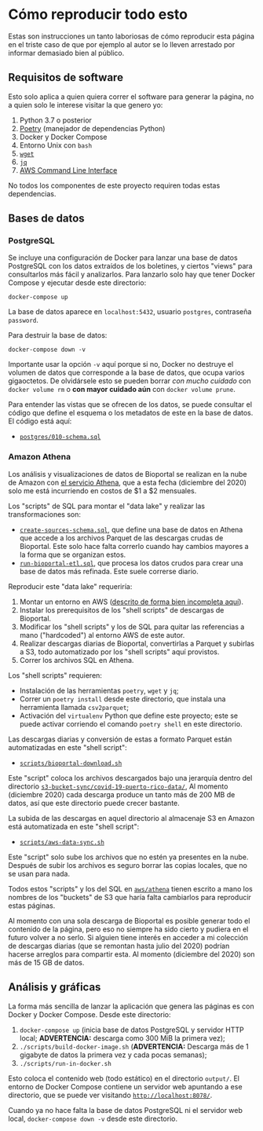 # Cómo reproducir todo esto

Estas son instrucciones un tanto laboriosas de cómo reproducir esta
página en el triste caso de que por ejemplo al autor se lo lleven
arrestado por informar demasiado bien al público.


## Requisitos de software

Esto solo aplica a quien quiera correr el software para generar la página,
no a quien solo le interese visitar la que genero yo:

1. Python 3.7 o posterior
2. [Poetry](https://python-poetry.org/) (manejador de dependencias Python)
3. Docker y Docker Compose
4. Entorno Unix con `bash`
5. [`wget`](https://www.gnu.org/software/wget/)
6. [`jq`](https://stedolan.github.io/jq/)
7. [AWS Command Line Interface](https://aws.amazon.com/cli/)

No todos los componentes de este proyecto requiren todas estas dependencias.


## Bases de datos

### PostgreSQL

Se incluye una configuración de Docker para lanzar una base de 
datos PostgreSQL con los datos extraídos de los boletines, y 
ciertos "views" para consultarlos más fácil y analizarlos.  Para
lanzarlo solo hay que tener Docker Compose y ejecutar desde este 
directorio:

    docker-compose up

La base de datos aparece en `localhost:5432`, usuario `postgres`,
contraseña `password`.

Para destruir la base de datos:

    docker-compose down -v

Importante usar la opción `-v` aquí porque si no, Docker no destruye el volumen
de datos que corresponde a la base de datos, que ocupa varios gigaoctetos.  De
olvidársele esto se pueden borrar *con mucho cuidado* con `docker volume rm`
o **con mayor cuidado aún** con `docker volume prune`.

Para entender las vistas que se ofrecen de los datos, se puede
consultar el código que define el esquema o los metadatos de
este en la base de datos.  El código está aquí:

* [`postgres/010-schema.sql`](postgres/010-schema.sql)


### Amazon Athena

Los análisis y visualizaciones de datos de Bioportal se realizan en la nube de 
Amazon con [el servicio Athena](https://aws.amazon.com/athena/), que a esta fecha 
(diciembre del 2020) solo me está incurriendo en costos de $1 a $2 mensuales. 

Los "scripts" de SQL para montar el "data lake" y realizar las transformaciones son:

* [`create-sources-schema.sql`](aws/athena/create-sources-schema.sql), que
  define una base de datos en Athena que accede a los archivos Parquet de las
  descargas crudas de Bioportal.  Este solo hace falta correrlo cuando hay cambios
  mayores a la forma que se organizan estos.
* [`run-bioportal-etl.sql`](aws/athena/run-bioportal-etl.sql), que procesa los 
  datos crudos para crear una base de datos más refinada.  Este suele correrse diario.

Reproducir este "data lake" requeriría:
 
1. Montar un entorno en AWS ([descrito de forma bien incompleta aquí](aws/README.md)).
2. Instalar los prerequisitos de los "shell scripts" de descargas de Bioportal.
3. Modificar los "shell scripts" y los de SQL para quitar las referencias a mano 
   ("hardcoded") al entorno AWS de este autor.
4. Realizar descargas diarias de Bioportal, convertirlas a Parquet y subirlas a S3, 
   todo automatizado por los "shell scripts" aquí provistos. 
5. Correr los archivos SQL en Athena.

Los "shell scripts" requieren:

* Instalación de las herramientas `poetry`, `wget` y `jq`;
* Correr un `poetry install` desde este directorio, que instala una herramienta
  llamada `csv2parquet`;
* Activación del `virtualenv` Python que define este proyecto; este se puede
  activar corriendo el comando `poetry shell` en este directorio.

Las descargas diarias y conversión de estas a formato Parquet están automatizadas 
en este "shell script":

* [`scripts/bioportal-download.sh`](scripts/bioportal-download.sh)

Este "script" coloca los archivos descargados bajo una jerarquía dentro del
directorio [`s3-bucket-sync/covid-19-puerto-rico-data/`](s3-bucket-sync/covid-19-puerto-rico-data/),
Al momento (diciembre 2020) cada descarga produce un tanto más de 200 MB de
datos, así que este directorio puede crecer bastante.

La subida de las descargas en aquel directorio al almacenaje S3 en Amazon está 
automatizada en este "shell script":

* [`scripts/aws-data-sync.sh`](scripts/aws-data-sync.sh)

Este "script" solo sube los archivos que no estén ya presentes en la nube.
Después de subir los archivos es seguro borrar las copias locales, que no se 
usan para nada.

Todos estos "scripts" y los del SQL en [`aws/athena`](aws/athena) tienen escrito 
a mano los nombres de los "buckets" de S3 que haría falta cambiarlos para reproducir
estas páginas.  

Al momento con una sola descarga de Bioportal es posible generar todo el contenido
de la página, pero eso no siempre ha sido cierto y pudiera en el futuro volver
a no serlo.  Si alguien tiene interés en acceder a mi colección de descargas diarias
(que se remontan hasta julio del 2020) podrían hacerse arreglos para compartir esta.
Al momento (diciembre del 2020) son más de 15 GB de datos.


## Análisis y gráficas

La forma más sencilla de lanzar la aplicación que genera las páginas 
es con Docker y Docker Compose. Desde este directorio:

1. `docker-compose up` (inicia base de datos PostgreSQL y servidor 
   HTTP local; **ADVERTENCIA:** descarga como 300 MiB la primera vez);
2. `./scripts/build-docker-image.sh` (**ADVERTENCIA:** Descarga más 
   de 1 gigabyte de datos la primera vez y cada pocas semanas);
3. `./scripts/run-in-docker.sh`

Esto coloca el contenido web (todo estático) en el directorio `output/`.
El entorno de Docker Compose contiene un servidor web apuntando a ese
directorio, que se puede ver visitando [`http://localhost:8078/`](http://localhost:8078/).

Cuando ya no hace falta la base de datos PostgreSQL ni el servidor web
local, `docker-compose down -v` desde este directorio.